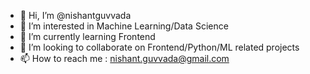 - 👋 Hi, I’m @nishantguvvada
- 👀 I’m interested in Machine Learning/Data Science
- 🌱 I’m currently learning Frontend 
- 💞️ I’m looking to collaborate on Frontend/Python/ML related projects
- 📫 How to reach me : nishant.guvvada@gmail.com
<!---
nishantguvvada/nishantguvvada is a ✨ special ✨ repository because its `README.md` (this file) appears on your GitHub profile.
You can click the Preview link to take a look at your changes.
--->
